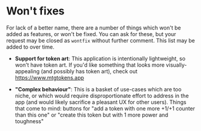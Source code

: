 # Won't fixes

For lack of a better name, there are a number of things which won't be added as features, or won't be fixed. You can ask for these, but your request may be closed as `wontfix` without further comment. This list may be added to over time.

* **Support for token art**: This application is intentionally lightweight, so won't have token art. If you'd like something that looks more visually-appealing (and possibly has token art), check out https://www.mtgtokens.app

* **"Complex behaviour"**: This is a basket of use-cases which are too niche, or which would require disproportionate effort to address in the app (and would likely sacrifice a pleasant UX for other users). Things that come to mind: buttons for "add a token with one more +1/+1 counter than this one" or "create this token but with 1 more power and toughness"